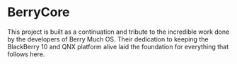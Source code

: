 # BerryCore
This project is built as a continuation and tribute to the incredible work done by the developers of Berry Much OS. Their dedication to keeping the BlackBerry 10 and QNX platform alive laid the foundation for everything that follows here. 
